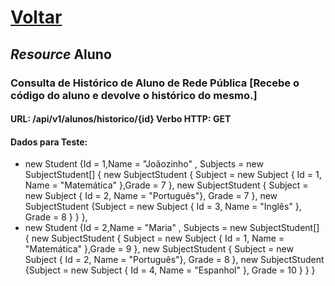 # [**Voltar**](https://github.com/bguedesvieira/puc-asd-pds-oferta5-aula03/blob/master/README.md)

## ***Resource* Aluno**

### Consulta de Histórico de Aluno de Rede Pública [Recebe o código do aluno e devolve o histórico do mesmo.]

#### **URL**: /api/v1/alunos/historico/{id} **Verbo HTTP**: GET
#### Dados para Teste:
   -  new Student {Id = 1,Name = "Joãozinho" ,
            Subjects = new SubjectStudent[]  { new SubjectStudent { Subject = new Subject { Id = 1, Name = "Matemática" },Grade = 7 },
                                               new SubjectStudent { Subject = new Subject { Id = 2, Name = "Português"}, Grade = 7 },
                                               new SubjectStudent {Subject = new Subject { Id = 3, Name = "Inglês" }, Grade = 8 }
                                             }
            },
  -  new Student {Id = 2,Name = "Maria" ,
            Subjects = new SubjectStudent[]  { new SubjectStudent { Subject = new Subject { Id = 1, Name = "Matemática" },Grade = 9 },
                                               new SubjectStudent { Subject = new Subject { Id = 2, Name = "Português"}, Grade = 8 },
                                               new SubjectStudent {Subject = new Subject { Id = 4, Name = "Espanhol" }, Grade = 10 }
                                             }
            }

